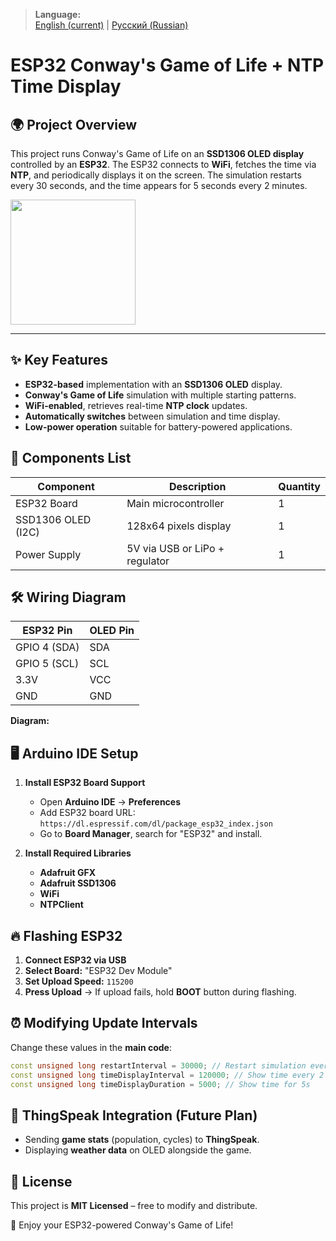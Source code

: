 > **Language:**  
> [English (current)](./README.md) | [Русский (Russian)](./README_ru.md)

# ESP32 Conway's Game of Life + NTP Time Display

## 🌍 Project Overview
This project runs Conway's Game of Life on an **SSD1306 OLED display** controlled by an **ESP32**. The ESP32 connects to **WiFi**, fetches the time via **NTP**, and periodically displays it on the screen. The simulation restarts every 30 seconds, and the time appears for 5 seconds every 2 minutes.

<img src="https://github.com/user-attachments/assets/a6fccf93-5a94-4a7b-a547-52c4dbf95fea" width="200">

---

## ✨ Key Features
- **ESP32-based** implementation with an **SSD1306 OLED** display.
- **Conway's Game of Life** simulation with multiple starting patterns.
- **WiFi-enabled**, retrieves real-time **NTP clock** updates.
- **Automatically switches** between simulation and time display.
- **Low-power operation** suitable for battery-powered applications.

## 🔧 Components List
| Component          | Description                      | Quantity |
|-------------------|--------------------------------|----------|
| ESP32 Board      | Main microcontroller           | 1        |
| SSD1306 OLED (I2C) | 128x64 pixels display          | 1        |
| Power Supply     | 5V via USB or LiPo + regulator | 1        |

## 🛠 Wiring Diagram
| ESP32 Pin | OLED Pin |
|-----------|---------|
| GPIO 4 (SDA) | SDA |
| GPIO 5 (SCL) | SCL |
| 3.3V | VCC |
| GND | GND |

**Diagram:**

## 🖥 Arduino IDE Setup
1. **Install ESP32 Board Support**
   - Open **Arduino IDE** → **Preferences**
   - Add ESP32 board URL: `https://dl.espressif.com/dl/package_esp32_index.json`
   - Go to **Board Manager**, search for "ESP32" and install.

2. **Install Required Libraries**
   - **Adafruit GFX**
   - **Adafruit SSD1306**
   - **WiFi**
   - **NTPClient**

## 🔥 Flashing ESP32
1. **Connect ESP32 via USB**
2. **Select Board:** "ESP32 Dev Module"
3. **Set Upload Speed:** `115200`
4. **Press Upload** → If upload fails, hold **BOOT** button during flashing.

## ⏰ Modifying Update Intervals
Change these values in the **main code**:
```cpp
const unsigned long restartInterval = 30000; // Restart simulation every 30s
const unsigned long timeDisplayInterval = 120000; // Show time every 2 min
const unsigned long timeDisplayDuration = 5000; // Show time for 5s
```

## 📡 ThingSpeak Integration (Future Plan)
- Sending **game stats** (population, cycles) to **ThingSpeak**.
- Displaying **weather data** on OLED alongside the game.

## 📝 License
This project is **MIT Licensed** – free to modify and distribute.

🚀 Enjoy your ESP32-powered Conway's Game of Life!

